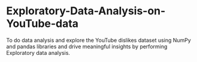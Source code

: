 # Exploratory-Data-Analysis-on-YouTube-data
To do data analysis and explore the YouTube dislikes dataset using NumPy and pandas libraries and drive meaningful insights by performing Exploratory data analysis.
